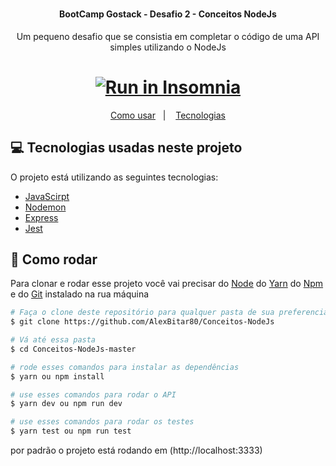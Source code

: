 <h1 align="center">
  
</h1>

<h4 align="center">
	BootCamp Gostack - Desafio 2 - Conceitos NodeJs
</h4>
<p align="center">
  Um pequeno desafio que se consistia em completar o código de uma API simples utilizando o NodeJs
</p>

<h1 align="center">
  <a href="https://insomnia.rest/run/?label=Desafio%20Conceitos%20NodeJS&uri=https%3A%2F%2Fgithub.com%2FAlexBitar80%2FConceitos-NodeJs%2Fblob%2Fmaster%2FInsomnia.json" target="_blank"><img src="https://insomnia.rest/images/run.svg" alt="Run in Insomnia"></a>
</h1>

<p align="center">
  <a href="#rocket-como-rodar">Como usar</a>&nbsp;&nbsp;&nbsp;|&nbsp;&nbsp;&nbsp;
  <a href="#computer-tecnologias-usadas-neste-projeto">Tecnologias</a>
</p>

## :computer: Tecnologias usadas neste projeto

O projeto está utilizando as seguintes tecnologias:

-  [JavaScirpt](https://developer.mozilla.org/pt-BR/docs/Web/JavaScript)
-  [Nodemon](https://nodemon.io/)
-  [Express](https://expressjs.com/pt-br/)
-  [Jest](https://jestjs.io/)

## :rocket: Como rodar

Para clonar e rodar esse projeto você vai precisar do [Node](https://nodejs.org/en/) do [Yarn](https://yarnpkg.com/) do [Npm](https://www.npmjs.com/get-npm) e do [Git](https://git-scm.com/) instalado na rua máquina

```bash
# Faça o clone deste repositório para qualquer pasta de sua preferencia
$ git clone https://github.com/AlexBitar80/Conceitos-NodeJs

# Vá até essa pasta
$ cd Conceitos-NodeJs-master

# rode esses comandos para instalar as dependências
$ yarn ou npm install

# use esses comandos para rodar o API
$ yarn dev ou npm run dev

# use esses comandos para rodar os testes
$ yarn test ou npm run test

```

por padrão o projeto está rodando em (http://localhost:3333)
